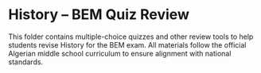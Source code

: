 # History – BEM Quiz Review

This folder contains multiple-choice quizzes and other review tools to help students revise History for the BEM exam. All materials follow the official Algerian middle school curriculum to ensure alignment with national standards.
